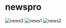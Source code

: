 # newspro

![news3](https://user-images.githubusercontent.com/43734469/174149150-1708a956-1e01-4a90-ab86-302f9b70829f.png)
![news1](https://user-images.githubusercontent.com/43734469/174149303-888605e9-7d6a-4841-ab36-217966d70e23.png)
![news2](https://user-images.githubusercontent.com/43734469/174149401-3351e1ce-0f73-42eb-976d-94acd6733a1d.png)
